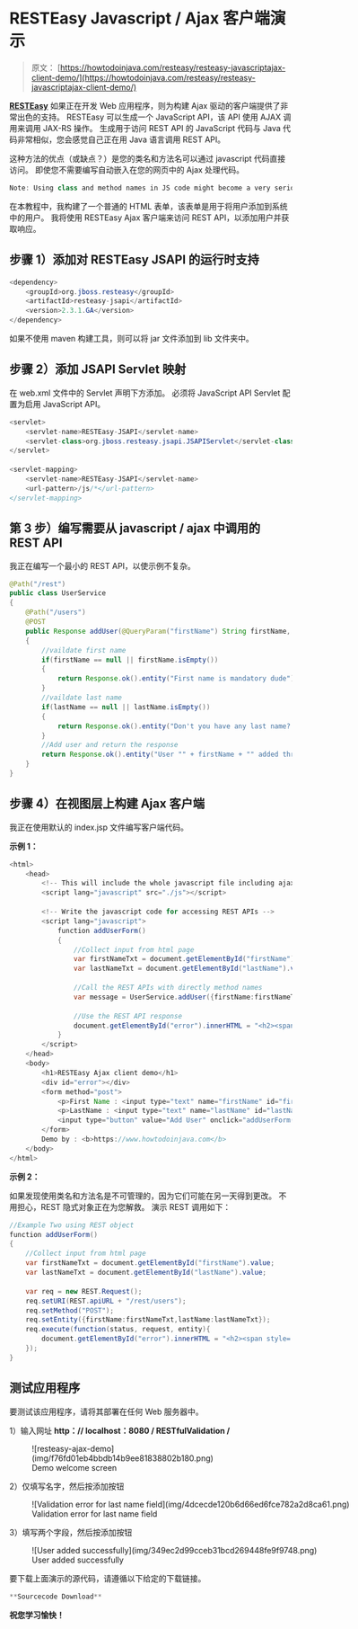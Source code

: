 # RESTEasy Javascript / Ajax 客户端演示

> 原文： [https://howtodoinjava.com/resteasy/resteasy-javascriptajax-client-demo/](https://howtodoinjava.com/resteasy/resteasy-javascriptajax-client-demo/)

[**RESTEasy**](//howtodoinjava.com/restful-web-service/ "Resteasy tutorials") 如果正在开发 Web 应用程序，则为构建 Ajax 驱动的客户端提供了非常出色的支持。 RESTEasy 可以生成一个 JavaScript API，该 API 使用 AJAX 调用来调用 JAX-RS 操作。 生成用于访问 REST API 的 JavaScript 代码与 Java 代码非常相似，您会感觉自己正在用 Java 语言调用 REST API。

这种方法的优点（或缺点？）是您的类名和方法名可以通过 javascript 代码直接访问。 即使您不需要编写自动嵌入在您的网页中的 Ajax 处理代码。

```java
Note: Using class and method names in JS code might become a very serious security loop hole. So please use it wisely.
```

在本教程中，我构建了一个普通的 HTML 表单，该表单是用于将用户添加到系统中的用户。 我将使用 RESTEasy Ajax 客户端来访问 REST API，以添加用户并获取响应。

## **步骤 1）添加对 RESTEasy JSAPI 的运行时支持**

```java
<dependency>
	<groupId>org.jboss.resteasy</groupId>
	<artifactId>resteasy-jsapi</artifactId>
	<version>2.3.1.GA</version>
</dependency>

```

如果不使用 maven 构建工具，则可以将 jar 文件添加到 lib 文件夹中。

## **步骤 2）添加 JSAPI Servlet 映射**

在 web.xml 文件中的 Servlet 声明下方添加。 必须将 JavaScript API Servlet 配置为启用 JavaScript API。

```java
<servlet>
	<servlet-name>RESTEasy-JSAPI</servlet-name>
	<servlet-class>org.jboss.resteasy.jsapi.JSAPIServlet</servlet-class>
</servlet>

<servlet-mapping>
	<servlet-name>RESTEasy-JSAPI</servlet-name>
	<url-pattern>/js/*</url-pattern>
</servlet-mapping>

```

## **第 3 步）编写需要从 javascript / ajax 中调用的 REST API**

我正在编写一个最小的 REST API，以使示例不复杂。

```java
@Path("/rest")
public class UserService 
{
	@Path("/users")
	@POST
	public Response addUser(@QueryParam("firstName") String firstName, @QueryParam("lastName") String lastName)
	{
		//vaildate first name
		if(firstName == null || firstName.isEmpty())
		{
			return Response.ok().entity("First name is mandatory dude").build();
		}
		//vaildate last name
		if(lastName == null || lastName.isEmpty())
		{
			return Response.ok().entity("Don't you have any last name? I will keep secret").build();
		}
		//Add user and return the response
		return Response.ok().entity("User "" + firstName + "" added through JAX-RS JavaScript API").build();
	}
}

```

## **步骤 4）在视图层**上构建 Ajax 客户端

我正在使用默认的 index.jsp 文件编写客户端代码。

**示例 1：**

```java
<html>
	<head>
		<!-- This will include the whole javascript file including ajax handling  -->
		<script lang="javascript" src="./js"></script>

		<!-- Write the javascript code for accessing REST APIs -->
		<script lang="javascript">
			function addUserForm()
			{
				//Collect input from html page
				var firstNameTxt = document.getElementById("firstName").value;
				var lastNameTxt = document.getElementById("lastName").value;

				//Call the REST APIs with directly method names
				var message = UserService.addUser({firstName:firstNameTxt,lastName:lastNameTxt});

				//Use the REST API response
				document.getElementById("error").innerHTML = "<h2><span style='color:red'>" + message + " !!</span></h2>";
			}
		</script>
	</head>
	<body>
		<h1>RESTEasy Ajax client demo</h1>
		<div id="error"></div>
		<form method="post">
			<p>First Name : <input type="text" name="firstName" id="firstName"/></p>
			<p>LastName : <input type="text" name="lastName" id="lastName"/></p>
			<input type="button" value="Add User" onclick="addUserForm()" />
		</form>
		Demo by : <b>https://www.howtodoinjava.com</b>
	</body>
</html>

```

**示例 2：**

如果发现使用类名和方法名是不可管理的，因为它们可能在另一天得到更改。 不用担心，REST 隐式对象正在为您解救。 演示 REST 调用如下：

```java
//Example Two using REST object
function addUserForm()
{
	//Collect input from html page
	var firstNameTxt = document.getElementById("firstName").value;
	var lastNameTxt = document.getElementById("lastName").value;

	var req = new REST.Request();
	req.setURI(REST.apiURL + "/rest/users");
	req.setMethod("POST");
	req.setEntity({firstName:firstNameTxt,lastName:lastNameTxt});
	req.execute(function(status, request, entity){
		document.getElementById("error").innerHTML = "<h2><span style='color:red'>" + entity + " !!</span></h2>";
	});
} 

```

## **测试应用程序**

要测试该应用程序，请将其部署在任何 Web 服务器中。

1）输入网址 **http：// localhost：8080 / RESTfulValidation /**

<figure aria-describedby="caption-attachment-2203" class="wp-caption aligncenter" id="attachment_2203" style="width: 463px">![resteasy-ajax-demo](img/f76fd01eb4bbdb14b9ee81838802b180.png)

<figcaption class="wp-caption-text" id="caption-attachment-2203">Demo welcome screen</figcaption>

</figure>

2）仅填写名字，然后按添加按钮

<figure aria-describedby="caption-attachment-2204" class="wp-caption aligncenter" id="attachment_2204" style="width: 580px">![Validation error for last name field](img/4dcecde120b6d66ed6fce782a2d8ca61.png)

<figcaption class="wp-caption-text" id="caption-attachment-2204">Validation error for last name field</figcaption>

</figure>

3）填写两个字段，然后按添加按钮

<figure aria-describedby="caption-attachment-2205" class="wp-caption aligncenter" id="attachment_2205" style="width: 643px">![User added successfully](img/349ec2d99cceb31bcd269448fe9f9748.png)

<figcaption class="wp-caption-text" id="caption-attachment-2205">User added successfully</figcaption>

</figure>

要下载上面演示的源代码，请遵循以下给定的下载链接。

```java
**Sourcecode Download**
```

**祝您学习愉快！**